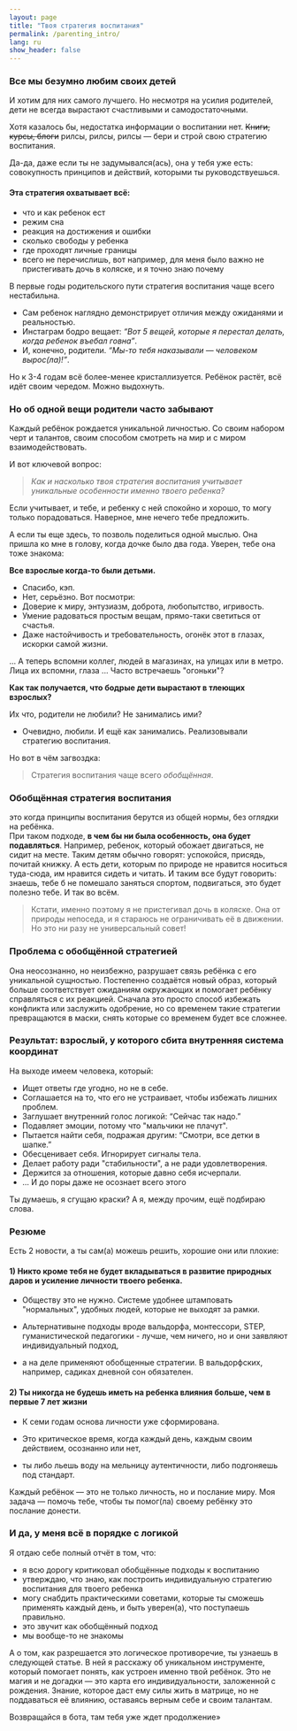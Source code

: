 ```yaml
---
layout: page
title: "Твоя стратегия воспитания"
permalink: /parenting_intro/
lang: ru
show_header: false
---
```


### Все мы безумно любим своих детей
И хотим для них самого лучшего. Но несмотря на усилия родителей, дети не всегда вырастают счастливыми и самодостаточными.

Хотя казалось бы, недостатка информации о воспитании нет. <s>Книги, курсы, блоги</s> рилсы, рилсы, рилсы — бери и строй свою стратегию воспитания. 

Да-да, даже если ты не задумывался(ась), она у тебя уже есть: совокупность принципов и действий, которыми ты руководствуешься.  

#### Эта стратегия охватывает всё:  
- что и как ребенок ест  
- режим сна  
- реакция на достижения и ошибки
- сколько свободы у ребенка
- где проходят личные границы
- всего не перечислишь, вот например, для меня было важно не пристегивать дочь в коляске, и я точно знаю почему

В первые годы родительского пути стратегия воспитания чаще всего нестабильна.  
- Сам ребенок наглядно демонстрирует отличия между ожиданями и реальностью.
- Инстаграм бодро вещает: *“Вот 5 вещей, которые я перестал делать, когда ребенок въебал говна”*.  
- И, конечно, родители. *“Мы-то тебя наказывали — человеком вырос(ла)!”*.  

Но к 3-4 годам всё более-менее кристаллизуется. Ребёнок растёт, всё идёт своим чередом. Можно выдохнуть.  

<!-- Этот вопрос: «Если всё гладко, почему ты здесь?» кажется мне не совсем логичным, потому что до этого мы даже не высказывали предположение о том, что у человека всё может быть гладко 

Ну то есть если бы мы до этого сказали что-то типа «Возможно, ты думаешь, что у тебя всё гладко», то этот вопрос был бы логичен. А так как будто бы нет -->
<!-- может вообще эти две строчки снизу убрать? -->
### Но об одной вещи родители часто забывают  
<!-- Ладно, не буду гадать и перейду к сути.   -->

Каждый ребёнок рождается уникальной личностью. Со своим набором черт и талантов, своим способом смотреть на мир и с миром взаимодействовать.  

И вот ключевой вопрос:  
> *Как и насколько твоя стратегия воспитания учитывает уникальные особенности именно твоего ребенка?*  

Если учитывает, и тебе, и ребенку с ней спокойно и хорошо, то могу только порадоваться. Наверное, мне нечего тебе предложить.

А если ты еще здесь, то позволь поделиться одной мыслью. Она пришла ко мне в голову, когда дочке было два года. Уверен, тебе она тоже знакома:  

**Все взрослые когда-то были детьми.**  
- Спасибо, кэп.
- Нет, серьёзно. Вот посмотри:  
- Доверие к миру, энтузиазм, доброта, любопытство, игривость.  
- Умение радоваться простым вещам, прямо-таки светиться от счастья.  
- Даже настойчивость и требовательность, огонёк этот в глазах, искорки самой жизни.  

... А теперь вспомни коллег, людей в магазинах, на улицах или в метро. Лица их вспомни, глаза ... 
Часто встречаешь "огоньки"?  

**Как так получается, что бодрые дети вырастают в тлеющих взрослых?**

Их что, родители не любили? Не занимались ими? 
- Очевидно, любили. И ещё как занимались. Реализовывали стратегию воспитания.  

Но вот в чём загвоздка:  
> Стратегия воспитания чаще всего *обобщённая*.  

### Обобщённая стратегия воспитания 
это когда принципы воспитания берутся из общей нормы, без оглядки на ребёнка.  
При таком подходе, **в чем бы ни была особенность, она будет подавляться**.
Например, ребенок, который обожает двигаться, не сидит на месте. Таким детям обычно говорят: успокойся, присядь, почитай книжку.
А есть дети, которым по природе не нравится носиться туда-сюда, им нравится сидеть и читать. И таким все будут говорить: знаешь, тебе б не помешало заняться спортом, подвигаться, это будет полезно тебе.
И так во всём.

> Кстати, именно поэтому я не пристегивал дочь в коляске. Она от природы непоседа, и я стараюсь не ограничивать её в движении.
Но это ни разу не универсальный совет!

### Проблема с обобщённой стратегией
Она неосознанно, но неизбежно, разрушает связь ребёнка с его уникальной сущностью.
Постепенно создаётся новый образ, который больше соответствует ожиданиям окружающих и помогает ребёнку справляться с их реакцией.
Сначала это просто способ избежать конфликта или заслужить одобрение, но со временем такие стратегии превращаются в маски, снять которые со временем будет все сложнее.

### Результат: взрослый, у которого сбита внутренняя система координат
На выходе имеем человека, который:  
- Ищет ответы где угодно, но не в себе.  
- Соглашается на то, что его не устраивает, чтобы избежать лишних проблем.  
- Заглушает внутренний голос логикой: “Сейчас так надо.”  
- Подавляет эмоции, потому что "мальчики не плачут".  
- Пытается найти себя, подражая другим: “Смотри, все детки в шапке.”  
- Обесценивает себя. Игнорирует сигналы тела.  
- Делает работу ради "стабильности", а не ради удовлетворения.  
- Держится за отношения, которые давно себя исчерпали.  
- ... И до поры даже не осознает всего этого

Ты думаешь, я сгущаю краски? А я, между прочим, ещё подбираю слова.  

### Резюме
Есть 2 новости, а ты сам(а) можешь решить, хорошие они или плохие:

#### 1) Никто кроме тебя не будет вкладываться в развитие природных даров и усиление личности твоего ребенка.

- Обществу это не нужно. Системе удобнее штамповать "нормальных", удобных людей, которые не выходят за рамки.

- Альтернативыне подходы вроде вальдорфа, монтессори, STEP, гуманистической педагогики - лучше, чем ничего, но и они заявляют индивидуальный подход, 

- а на деле применяют обобщенные стратегии. В вальдорфских, например, садиках дневной сон обязателен.

#### 2) Ты никогда не будешь иметь на ребенка влияния больше, чем в первые 7 лет жизни

- К семи годам основа личности уже сформирована. 

- Это критическое время, когда каждый день, каждым своим действием, осознанно или нет,

- ты либо льешь воду на мельницу аутентичности, либо подгоняешь под стандарт.

Каждый ребёнок — это не только личность, но и послание миру. 
Моя задача — помочь тебе, чтобы ты помог(ла) своему ребёнку это послание донести.

### И да, у меня всё в порядке с логикой
Я отдаю себе полный отчёт в том, что:

- я всю дорогу критиковал обобщённые подходы к воспитанию
- утверждаю, что знаю, как построить индивидуальную стратегию воспитания для твоего ребенка
- могу снабдить практическими советами, которые ты сможешь применять каждый день, и быть уверен(а), что поступаешь правильно.
- это звучит как обобщённый подход
- мы вообще-то не знакомы

А о том, как разрешается это логическое противоречие, ты узнаешь в следующей статье.
В ней я расскажу об уникальном инструменте, который помогает понять, как устроен именно твой ребёнок.
Это не магия и не догадки — это карта его индивидуальности, заложенной с рождения. Знание, которое даст ему силы жить в матрице, но не поддаваться её влиянию, оставаясь верным себе и своим талантам.

Возвращайся в бота, там тебя уже ждет продолжение»

